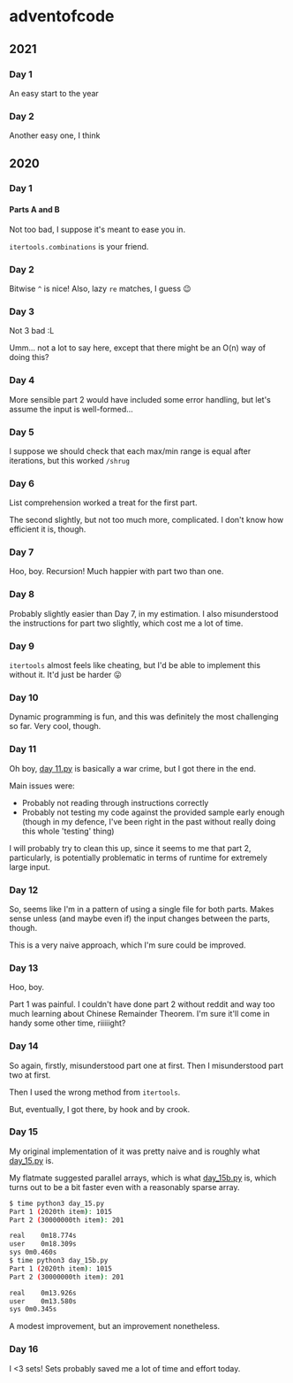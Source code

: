 # adventofcode

## 2021

### Day 1

An easy start to the year

### Day 2

Another easy one, I think

## 2020

### Day 1

#### Parts A and B

Not too bad, I suppose it's meant to ease you in.

`itertools.combinations` is your friend.

### Day 2

Bitwise `^` is nice! Also, lazy `re` matches, I guess 😉

### Day 3

Not 3 bad :L

Umm... not a lot to say here, except that there might be an O(n) way of doing this?

### Day 4

More sensible part 2 would have included some error handling, but let's assume the input is well-formed...

### Day 5

I suppose we should check that each max/min range is equal after iterations, but this worked `/shrug`

### Day 6

List comprehension worked a treat for the first part.

The second slightly, but not too much more, complicated. I don't know how efficient it is, though.

### Day 7

Hoo, boy. Recursion! Much happier with part two than one.

### Day 8

Probably slightly easier than Day 7, in my estimation. I also misunderstood the instructions for part two slightly, which cost me a lot of time.

### Day 9

`itertools` almost feels like cheating, but I'd be able to implement this without it. It'd just be harder 😛

### Day 10

Dynamic programming is fun, and this was definitely the most challenging so far. Very cool, though.

### Day 11

Oh boy, [day 11.py](adventofcode/2020/day_11/day11.py) is basically a war crime, but I got there in the end.

Main issues were:

* Probably not reading through instructions correctly
* Probably not testing my code against the provided sample early enough (though in my defence, I've been right in the past without really doing this whole 'testing' thing)

I will probably try to clean this up, since it seems to me that part 2, particularly, is potentially problematic in terms of runtime for extremely large input.

### Day 12

So, seems like I'm in a pattern of using a single file for both parts. Makes sense unless (and maybe even if) the input changes between the parts, though.

This is a very naive approach, which I'm sure could be improved.

### Day 13

Hoo, boy.

Part 1 was painful. I couldn't have done part 2 without reddit and way too much learning about Chinese Remainder Theorem. I'm sure it'll come in handy some other time, riiiiight?

### Day 14

So again, firstly, misunderstood part one at first. Then I misunderstood part two at first.

Then I used the wrong method from `itertools`.

But, eventually, I got there, by hook and by crook.

### Day 15

My original implementation of it was pretty naive and is roughly what [day_15.py](adventofcode/2020/day_15/day_15.py) is.

My flatmate suggested parallel arrays, which is what [day_15b.py](adventofcode/2020/day_15/day_15b.py) is, which turns out to be a bit faster even with a reasonably sparse array.

```bash
$ time python3 day_15.py
Part 1 (2020th item): 1015
Part 2 (30000000th item): 201

real	0m18.774s
user	0m18.309s
sys	0m0.460s
$ time python3 day_15b.py
Part 1 (2020th item): 1015
Part 2 (30000000th item): 201

real	0m13.926s
user	0m13.580s
sys	0m0.345s
```

A modest improvement, but an improvement nonetheless.

### Day 16

I <3 sets! Sets probably saved me a lot of time and effort today.
